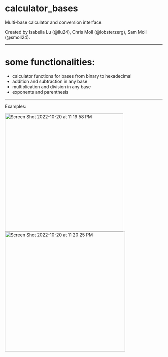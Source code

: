 # calculator_bases
Multi-base calculator and conversion interface.

Created by Isabella Lu (@ilu24), Chris Moll (@lobsterzerg), Sam Moll (@smoll24).

---
# some functionalities:
- calculator functions for bases from binary to hexadecimal
- addition and subtraction in any base
- multiplication and division in any base
- exponents and parenthesis
---
Examples:


<img width="378" alt="Screen Shot 2022-10-20 at 11 19 58 PM" src="https://user-images.githubusercontent.com/98288767/197126348-d89fcfe8-1a38-4322-9c67-7c2cc5ad82c7.png">

<img width="384" alt="Screen Shot 2022-10-20 at 11 20 25 PM" src="https://user-images.githubusercontent.com/98288767/197126403-59dba57f-f295-459f-ba92-ca6f1734bb5f.png">
